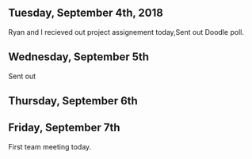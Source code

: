 ## Tuesday, September 4th, 2018

Ryan and I recieved out project assignement today,Sent out Doodle poll.

## Wednesday, September 5th

Sent out

## Thursday, September 6th

## Friday, September 7th
First team meeting today. 








